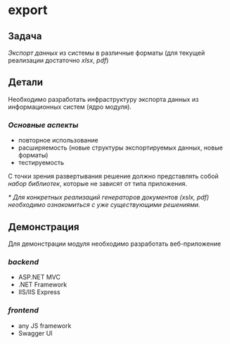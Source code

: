 # export

## Задача
*Экспорт данных* из системы в различные форматы (для текущей реализации достаточно *xlsx*, *pdf*)

## Детали
Необходимо разработать инфраструктуру экспорта данных из информационных систем (ядро модуля).

### *Основные аспекты* 
* повторное использование
* расширяемость (новые структуры экспортируемых данных, новые форматы) 
* тестируемость

С точки зрения развертывания решение должно представлять собой *набор библиотек*, которые не зависят от типа приложения.

*\* Для конкретных реализаций генераторов документов (xslx, pdf) необходимо ознакомиться с уже существующими решениями.*

## Демонстрация
Для демонстрации модуля необходимо разработать веб-приложение 
### *backend*
* ASP.NET MVC
* .NET Framework
* IIS/IIS Express
### *frontend*  
* any JS framework
* Swagger UI
